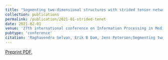 ```yaml
---
title: "Segmenting two-dimensional structures with strided tensor networks"
collection: publications
permalink: /publication/2021-01-strided-tenet
date: 2021-02-01
venue: '27th international conference on Information Processing in Medical Imaging (IPMI)'
pubtype: 'conference'
citation: 'Raghavendra Selvan, Erik B Dam, Jens Petersen;Segmenting two-dimensional structures with strided tensor networks; 27th international conference on Information Processing in Medical Imaging (IPMI), 2021.'
---
```

[Preprint PDF](https://arxiv.org/abs/2101.01992), 
